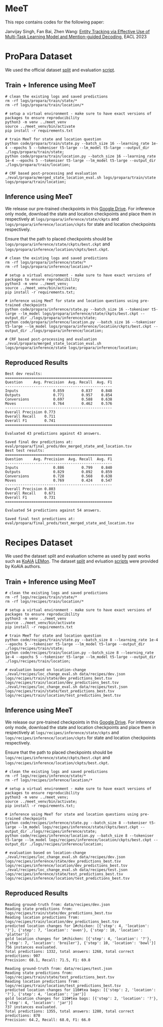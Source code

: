 # MeeT

This repo contains codes for the following paper:

Janvijay Singh, Fan Bai, Zhen Wang: [Entity Tracking via Effective Use of Multi-Task Learning Model and Mention-guided Decoding](https://arxiv.org/pdf/2210.06444.pdf), EACL 2023

# ProPara Dataset

We used the official dataset [split](https://docs.google.com/spreadsheets/d/1x5Ct8EmQs2hVKOYX7b2nS0AOoQi4iM7H9d9isXRDwgM/edit#gid=506891632) and evaluation [script](https://github.com/allenai/aristo-leaderboard/tree/master/propara).

## Train + Inference using MeeT

```
# clean the existing logs and saved predictions
rm -rf logs/propara/train/state/*
rm -rf logs/propara/train/location/*

# setup a virtual environment - make sure to have exact versions of packages to ensure reproducibility
python3 -m venv ../meet_venv
source ../meet_venv/bin/activate
pip install -r requirements.txt

# train MeeT for state and location question
python code/propara/train/state.py --batch_size 16 --learning_rate 1e-4 --epochs 5 --tokeniser t5-large --lm_model t5-large --output_dir ./logs/propara/train/state;
python code/propara/train/location.py --batch_size 16 --learning_rate 1e-4 --epochs 5 --tokeniser t5-large --lm_model t5-large --output_dir ./logs/propara/train/location;

# CRF based post-processing and evaluation
./eval/propara/merged_state_location_eval.sh logs/propara/train/state logs/propara/train/location;
```

## Inference using MeeT
We release our pre-trained checkpoints in this [Google Drive](https://drive.google.com/drive/folders/1lk82H1z2zjclE8ef9GHj95ABhxvIcmrc?usp=sharing). For inference only mode, download the state and location checkpoints and place them in respectively at `logs/propara/inference/state/ckpts` and `logs/propara/inference/location/ckpts` for state and location checkpoints respectively. 

Ensure that the path to placed checkpoints should be `logs/propara/inference/state/ckpts/best.ckpt` and `logs/propara/inference/location/ckpts/best.ckpt`.

```
# clean the existing logs and saved predictions
rm -rf logs/propara/inference/state/*
rm -rf logs/propara/inference/location/*

# setup a virtual environment - make sure to have exact versions of packages to ensure reproducibility
python3 -m venv ../meet_venv;
source ../meet_venv/bin/activate;
pip install -r requirements.txt;

# inference using MeeT for state and location questions using pre-trained checkpoints
python code/propara/inference/state.py --batch_size 16 --tokeniser t5-large --lm_model logs/propara/inference/state/ckpts/best.ckpt --output_dir ./logs/propara/inference/state;
python code/propara/inference/location.py --batch_size 16 --tokeniser t5-large --lm_model logs/propara/inference/location/ckpts/best.ckpt --output_dir ./logs/propara/inference/location;

# CRF based post-processing and evaluation
./eval/propara/merged_state_location_eval.sh logs/propara/inference/state logs/propara/inference/location;
```

## Reproduced Results
```
Best dev results:
=================================================
Question     Avg. Precision  Avg. Recall  Avg. F1
-------------------------------------------------
Inputs                0.859        0.837    0.848
Outputs               0.771        0.957    0.854
Conversions           0.697        0.588    0.638
Moves                 0.764        0.462    0.576
-------------------------------------------------
Overall Precision 0.773                          
Overall Recall    0.711                          
Overall F1        0.741                          
=================================================

Evaluated 43 predictions against 43 answers.

Saved final dev predictions at: eval/propara/final_preds/dev_merged_state_and_location.tsv
Best test results:
=================================================
Question     Avg. Precision  Avg. Recall  Avg. F1
-------------------------------------------------
Inputs                0.886        0.799    0.840
Outputs               0.829        0.892    0.859
Conversions           0.728        0.568    0.638
Moves                 0.769        0.424    0.547
-------------------------------------------------
Overall Precision 0.803                          
Overall Recall    0.671                          
Overall F1        0.731                          
=================================================

Evaluated 54 predictions against 54 answers.

Saved final test predictions at: eval/propara/final_preds/test_merged_state_and_location.tsv
```

# Recipes Dataset

We used the dataset split and evaluation scheme as used by past works such as [KoAlA](https://doi.org/10.1145/3442381.3450126) [LEMon](https://arxiv.org/pdf/2201.08081v3.pdf). The dataset [split](https://drive.google.com/drive/folders/1w6yuxeDtXXluH9bnNFFuHpRN6ci4Haz4) and evluation [scripts](https://drive.google.com/drive/folders/1PYGLe7hSoCYfpKmpPumeTy6jmPyONGz4) were provided by KoAlA authors.

## Train + Inference using MeeT

```
# clean the existing logs and saved predictions
rm -rf logs/recipes/train/state/*
rm -rf logs/recipes/train/location/*

# setup a virtual environment - make sure to have exact versions of packages to ensure reproducibility
python3 -m venv ../meet_venv
source ../meet_venv/bin/activate
pip install -r requirements.txt

# train MeeT for state and location question
python code/recipes/train/state.py --batch_size 8 --learning_rate 1e-4 --epochs 5 --tokeniser t5-large --lm_model t5-large --output_dir ./logs/recipes/train/state;
python code/recipes/train/location.py --batch_size 8 --learning_rate 1e-4 --epochs 5 --tokeniser t5-large --lm_model t5-large --output_dir ./logs/recipes/train/location;

# evaluation based on location-change
./eval/recipes/loc_change_eval.sh data/recipes/dev.json logs/recipes/train/state/dev_predictions_best.tsv logs/recipes/train/location/dev_predictions_best.tsv
./eval/recipes/loc_change_eval.sh data/recipes/test.json logs/recipes/train/state/test_predictions_best.tsv logs/recipes/train/location/test_predictions_best.tsv
```

## Inference using MeeT
We release our pre-trained checkpoints in this [Google Drive](https://drive.google.com/drive/folders/1lk82H1z2zjclE8ef9GHj95ABhxvIcmrc?usp=sharing). For inference only mode, download the state and location checkpoints and place them in respectively at `logs/recipes/inference/state/ckpts` and `logs/recipes/inference/location/ckpts` for state and location checkpoints respectively. 

Ensure that the path to placed checkpoints should be `logs/recipes/inference/state/ckpts/best.ckpt` and `logs/recipes/inference/location/ckpts/best.ckpt`.

```
# clean the existing logs and saved predictions
rm -rf logs/recipes/inference/state/*
rm -rf logs/recipes/inference/location/*

# setup a virtual environment - make sure to have exact versions of packages to ensure reproducibility
python3 -m venv ../meet_venv;
source ../meet_venv/bin/activate;
pip install -r requirements.txt;

# inference using MeeT for state and location questions using pre-trained checkpoints
python code/recipes/inference/state.py --batch_size 8 --tokeniser t5-large --lm_model logs/recipes/inference/state/ckpts/best.ckpt --output_dir ./logs/recipes/inference/state;
python code/recipes/inference/location.py --batch_size 8 --tokeniser t5-large --lm_model logs/recipes/inference/location/ckpts/best.ckpt --output_dir ./logs/recipes/inference/location;

# evaluation based on location-change
./eval/recipes/loc_change_eval.sh data/recipes/dev.json logs/recipes/inference/state/dev_predictions_best.tsv logs/recipes/inference/location/dev_predictions_best.tsv
./eval/recipes/loc_change_eval.sh data/recipes/test.json logs/recipes/inference/state/test_predictions_best.tsv logs/recipes/inference/location/test_predictions_best.tsv
```

## Reproduced Results
```
Reading ground-truth from: data/recipes/dev.json
Reading state predictions from: logs/recipes/train/state/dev_predictions_best.tsv
Reading location predictions from: logs/recipes/train/location/dev_predictions_best.tsv
predicted location changes for 1#chicken: [{'step': 4, 'location': '?'}, {'step': 7, 'location': 'oven'}, {'step': 10, 'location': 'platter'}]
gold location changes for 1#chicken: [{'step': 4, 'location': '?'}, {'step': 7, 'location': 'broiler'}, {'step': 10, 'location': 'bowl'}]
756 instances evaluated.
Total predictions: 1332, total answers: 1268, total correct predictions: 907
Precision: 68.1, Recall: 71.5, F1: 69.8

Reading ground-truth from: data/recipes/test.json
Reading state predictions from: logs/recipes/train/state/test_predictions_best.tsv
Reading location predictions from: logs/recipes/train/location/test_predictions_best.tsv
predicted location changes for 110#tea bags: [{'step': 2, 'location': '?'}, {'step': 4, 'location': 'jar'}]
gold location changes for 110#tea bags: [{'step': 2, 'location': '?'}, {'step': 4, 'location': 'jar'}]
737 instances evaluated.
Total predictions: 1355, total answers: 1280, total correct predictions: 870
Precision: 64.2, Recall: 68.0, F1: 66.0
```

